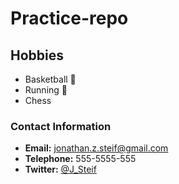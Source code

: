 # Practice-repo

## Hobbies
- Basketball :basketball:
- Running :runner:
- Chess [](https://avenirtutoring.files.wordpress.com/2016/06/chess-pieces-011.jpg?w=256&h=256&crop=1)


### Contact Information
-  **Email:** jonathan.z.steif@gmail.com
-  **Telephone:** 555-5555-555
-  **Twitter:** [@J_Steif](https://twitter.com/J_Steif) 
